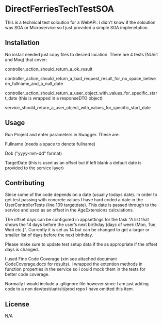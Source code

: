 # DirectFerriesTechTestSOA

This is a technical test soloution for a WebAPI. I didn't know if the soloution was SOA or Microservice so I just provided a simple SOA implenetation.

## Installation

No install needed just copy files to desired location. There are 4 tests (NUnit and Moq) that cover:

controller_action_should_return_a_ok_result

controller_action_should_return_a_bad_request_result_for_no_space_between_fullname_and_a_null_date

controller_action_should_return_a_user_object_with_values_for_specific_start_date (this is wrapped in a responseDTO object)

service_should_return_a_user_object_with_values_for_specific_start_date

## Usage

Run Project and enter parameters in Swagger. These are:

Fullname (needs a space to denote fullname)

Dob ("yyyy-mm-dd" format)

TargetDate (this is used as an offset but if left blank a default date is provided to the service layer)

## Contributing

Since some of the code depends on a date (usually todays date). In order to get test passing with concrete values I have hard coded a date in the UserControllerTests (line 109 targetdate). 
This date is passed through to the service and used as an offset in the AgeExtensions calculations.

The offset days can be configured in appsettings for the task "A list that shows the 14 days before the user’s next birthday (days of week (Mon, Tue, Wed etc.)".
Currently it is set as 14 but can be changed to get a larger or smaller list of days before the next birthday.

Please make sure to update test setup data if the as appropriate if the offset days is changed.

I used Fine Code Coverage (xtn see attached documant CodeCoverage.docx for results). I wrapped the extention methods in function properties in the service so i could mock them in the tests for better code coverage.

Normally I would include a .gitignore file however since I am just adding code to a non dev/test/uat/sit/prod repo I have omitted this item.

## License

N/A
